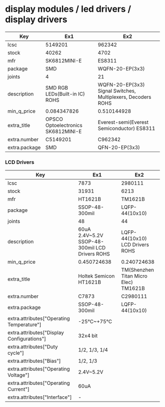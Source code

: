 # display modules / led drivers / display drivers

###  

| Key | Ex1 | Ex2 |
| --- | --- | --- |
| lcsc | 5149201 | 962342 |
| stock | 40262 | 4702 |
| mfr | SK6812MINI-E | ES8311 |
| package | SMD | WQFN-20-EP(3x3) |
| joints | 4 | 21 |
| description | SMD RGB LEDs(Built-in IC) ROHS | WQFN-20-EP(3x3) Signal Switches, Multiplexers, Decoders ROHS |
| min_q_price | 0.084347826 | 0.510144928 |
| extra_title | OPSCO Optoelectronics SK6812MINI-E | Everest-semi(Everest Semiconductor) ES8311 |
| extra.number | C5149201 | C962342 |
| extra.package | SMD | QFN-20-EP(3x3) |

### LCD Drivers

| Key | Ex1 | Ex2 |
| --- | --- | --- |
| lcsc | 7873 | 2980111 |
| stock | 31931 | 6213 |
| mfr | HT1621B | TM1621B |
| package | SSOP-48-300mil | LQFP-44(10x10) |
| joints | 48 | 44 |
| description | 60uA 2.4V~5.2V SSOP-48-300mil LCD Drivers ROHS | LQFP-44(10x10)  LCD Drivers ROHS |
| min_q_price | 0.450724638 | 0.240724638 |
| extra_title | Holtek Semicon HT1621B | TM(Shenzhen Titan Micro Elec) TM1621B |
| extra.number | C7873 | C2980111 |
| extra.package | SSOP-48-300mil | LQFP-44(10x10) |
| extra.attributes["Operating Temperature"] | -25℃~+75℃ |  |
| extra.attributes["Display Configurations"] | 32x4 bit |  |
| extra.attributes["Duty cycle"] | 1/2, 1/3, 1/4 |  |
| extra.attributes["Bias"] | 1/2, 1/3 |  |
| extra.attributes["Operating Voltage"] | 2.4V~5.2V |  |
| extra.attributes["Operating Current"] | 60uA |  |
| extra.attributes["Interface"] | - |  |

